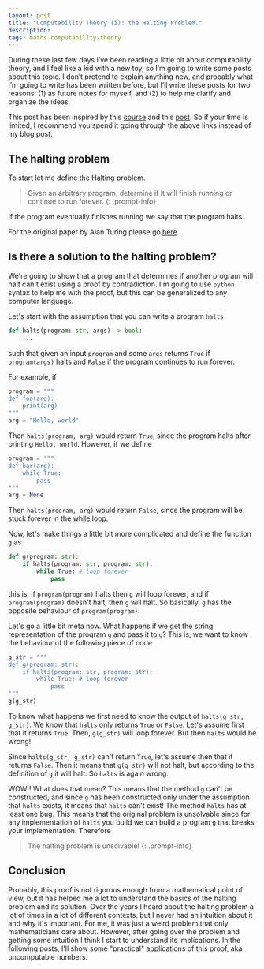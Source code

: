 ```yaml
---
layout: post
title: "Computability Theory (i): the Halting Problem."
description:
tags: maths computability-theory
---
```


During these last few days I’ve been reading a little bit about computability theory, and I feel like a kid with a new toy, so I’m going to write some posts about this topic. I don’t pretend to explain anything new, and probably what I’m going to write has been written before, but I’ll write these posts for two reasons: (1) as future notes for myself, and (2) to help me clarify and organize the ideas.

This post has been inspired by this [course](https://tigyog.app/d/C:tWWwvJDWlo/r/busy-beavers) and this [post](https://www.scottaaronson.com/writings/bignumbers.html). So if your time is limited, I recommend you spend it going through the above links instead of my blog post.

## The halting problem

To start let me define the Halting problem. 

> Given an arbitrary program, determine if it will finish running or continue to run forever.
{: .prompt-info}

If the program eventually finishes running we say that the program halts.

For the original paper by Alan Turing please go [here](https://www.cs.virginia.edu/~robins/Turing_Paper_1936.pdf).

## Is there a solution to the halting problem?

We're going to show that a program that determines if another program will halt can't exist using a proof by contradiction. I'm going to use `python` syntax to help me with the proof, but this can be generalized to any computer language.

Let's start with the assumption that you can write a program `halts`

```python
def halts(program: str, args) -> bool:
	...
```

such that given an input `program` and some `args` returns `True` if `program(args)` halts and `False` if the program continues to run forever.

For example, if

```python
program = """
def foo(arg):
    print(arg)
"""
arg = "Hello, world"
```

Then `halts(program, arg)` would return `True`, since the program halts after printing `Hello, world`. However, if we define

```python
program = """
def bar(arg):
    while True:
        pass
"""
arg = None
```

Then `halts(program, arg)` would return `False`, since the program will be stuck forever in the while loop.


Now, let's make things a little bit more complicated and define the function `g` as 

```python
def g(program: str):
	if halts(program: str, program: str):
		while True: # loop forever
			pass
```

this is, if `program(program)` halts then `g` will loop forever, and if `program(program)` doesn't halt, then `g` will halt. So basically, `g` has the opposite behaviour of `program(program)`.

Let's go a little bit meta now. What happens if we get the string representation of the program `g` and pass it to `g`? This is, we want to know the behaviour of the following piece of code

```python
g_str = """
def g(program: str):
	if halts(program: str, program: str):
		while True: # loop forever
			pass
"""
g(g_str)
```

To know what happens we first need to know the output of `halts(g_str, g_str)`. We know that `halts` only returns `True` or `False`. Let's assume first that it returns `True`. Then, `g(g_str)` will loop forever. But then `halts` would be wrong! 

Since `halts(g_str, g_str)` can't return `True`, let's assume then that it returns `False`. Then it means that `g(g_str)` will not halt, but according to the definition of `g` it will halt. So `halts` is again wrong.

WOW!! What does that mean? This means that the method `g` can't be constructed, and since `g` has been constructed only under the assumption that `halts` exists, it means that `halts` can't exist! The method `halts` has at least one bug. This means that the original problem is unsolvable since for any implementation of `halts` you build we can build a program `g` that breaks your implementation. Therefore

>The halting problem is unsolvable!
{: .prompt-info}

## Conclusion

Probably, this proof is not rigorous enough from a mathematical point of view, but it has helped me a lot to understand the basics of the halting problem and its solution. Over the years I heard about the halting problem a lot of times in a lot of different contexts, but I never had an intuition about it and why it's important. For me, it was just a weird problem that only mathematicians care about. However, after going over the problem and getting some intuition I think I start to understand its implications. In the following posts, I'll show some "practical" applications of this proof, aka uncomputable numbers.
